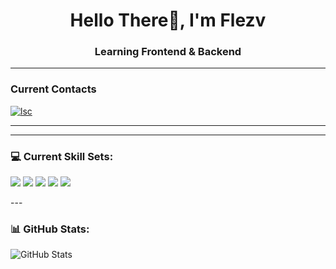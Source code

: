 <h1 align="center">Hello There👋, I'm Flezv</h1>

<h3 align="center">Learning Frontend & Backend </h3>

---
<h3 align="left">Current Contacts</h3> 
<a href="https://discord.gg/wyv8Fgm6r3" target="blank"><img align="center" src="https://img.shields.io/badge/Discord-%235865F2.svg?style=for-the-badge&logo=discord&logoColor=white" alt="lsc" /></a>

---

<p align="left">

---
### 💻 Current Skill Sets:

<img src="https://img.shields.io/badge/HTML5-E34F26?style=for-the-badge&logo=html5&logoColor=white" />
<img src="https://img.shields.io/badge/CSS3-1572B6?style=for-the-badge&logo=css3&logoColor=white" />
<img src="https://img.shields.io/badge/JavaScript-F7DF1E?style=for-the-badge&logo=javascript&logoColor=black" />
<img src="https://img.shields.io/badge/Lua-2C2D72?style=for-the-badge&logo=lua&logoColor=white" />
<img src= "https://img.shields.io/badge/python-3670A0?style=for-the-badge&logo=python&logoColor=ffdd54" />


</p>
---

### 📊 GitHub Stats:

<p align="left">
  <img src="https://github-readme-stats.vercel.app/api?username=Forcng&show_icons=true&theme=tokyonight" alt="GitHub Stats" />
</p>
<!--
**flezv/flezv** is a ✨ _special_ ✨ repository because its `README.md` (this file) appears on your GitHub profile.

Here are some ideas to get you started:

- 🔭 I’m currently working on ...
- 🌱 I’m currently learning ...
- 👯 I’m looking to collaborate on ...
- 🤔 I’m looking for help with ...
- 💬 Ask me about ...
- 📫 How to reach me: ...
- 😄 Pronouns: ...
- ⚡ Fun fact: ...
-->

